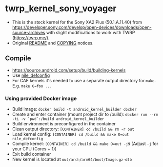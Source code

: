 # twrp_kernel_sony_voyager
- This is the stock kernel for the Sony XA2 Plus (50.1.A.11.40) from https://developer.sony.com/develop/open-devices/downloads/open-source-archives with slight modifications to work with TWRP (https://twrp.me/).
- Original [README](../master/README) and [COPYING](../master/COPYING) notices.

## Compile
- https://source.android.com/setup/build/building-kernels
- Use [nile_defconfig](../master/arch/arm64/configs/nile_defconfig)
- For CAF kernels it's needed to use a separate output directory for `make`. E.g. `make O=foo ...`

### Using provided Docker image
- Build image: ```docker build -t android_kernel_builder docker```
- Create and enter container (mount project dir to /build): ```docker run --rm -ti -v `pwd`:/build android_kernel_builder```
- Build environment is preconfigured in the container
- Clean output directory: ```[CONTAINER] cd /build && rm -r out```
- Load kernel config: ```[CONTAINER] cd /build && make O=out nile_defconfig```
- Compile kernel: ```[CONTAINER] cd /build && make O=out -j9``` (Adjust ```-j``` for your CPU (Cores + 1))
- Exit build container
- New kernel is located at ```out/arch/arm64/boot/Image.gz-dtb```
